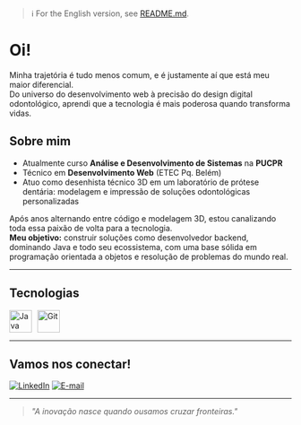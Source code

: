 > :information_source: For the English version, see [README.md](README.md).

# Oi!

Minha trajetória é tudo menos comum, e é justamente aí que está meu maior diferencial.  
Do universo do desenvolvimento web à precisão do design digital odontológico, aprendi que a tecnologia é mais poderosa quando transforma vidas.

## Sobre mim

- Atualmente curso **Análise e Desenvolvimento de Sistemas** na **PUCPR**  
- Técnico em **Desenvolvimento Web** (ETEC Pq. Belém)
- Atuo como desenhista técnico 3D em um laboratório de prótese dentária: modelagem e impressão de soluções odontológicas personalizadas


Após anos alternando entre código e modelagem 3D, estou canalizando toda essa paixão de volta para a tecnologia.  
**Meu objetivo:** construir soluções como desenvolvedor backend, dominando Java e todo seu ecossistema, com uma base sólida em programação orientada a objetos e resolução de problemas do mundo real.

---

## Tecnologias

<div style="display: flex; flex-wrap: wrap; gap: 10px; align-items: center;">
  <img src="https://cdn.jsdelivr.net/gh/devicons/devicon@latest/icons/java/java-original.svg" title="Java" width="40" height="40"/>
  <img src="https://cdn.jsdelivr.net/gh/devicons/devicon@latest/icons/git/git-original.svg" title="Git" width="40" height="40"/>
  <!-- Adicione mais ícones à medida que expandir seu stack -->
</div>

---

## Vamos nos conectar!

[![LinkedIn](https://img.shields.io/badge/LinkedIn-0077B5?style=for-the-badge&logo=linkedin&logoColor=white)](https://www.linkedin.com/in/felipemrj/)
[![E-mail](https://img.shields.io/badge/E--mail-D14836?style=for-the-badge&logo=gmail&logoColor=white)](mailto:felipe_mrj@hotmail.com)

---

> *"A inovação nasce quando ousamos cruzar fronteiras."*  
